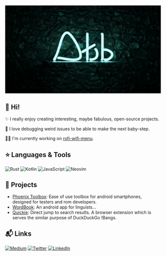 ![2023 &copy; A. Taha Baki's Wall](ATB_logo.webp)

## 👋 Hi!

✨ I really enjoy creating interesting, maybe fabulous, open-source projects.

🧩 I love debugging weird issues to be able to make the next baby-step.
  
🧑‍💻 I'm currently working on [rofi-wifi-menu](https://github.com/atahabaki/rofi-wifi-menu).


## ⭐ Languages & Tools

![Rust](https://img.shields.io/badge/Rust-000000.svg?style=for-the-badge&logo=Rust&logoColor=white)
![Kotlin](https://img.shields.io/badge/Kotlin-0095D5.svg?style=for-the-badge&logo=Kotlin&logoColor=white)
![JavaScript](https://img.shields.io/badge/JavaScript-F7DF1E.svg?style=for-the-badge&logo=JavaScript&logoColor=black)
![Neovim](https://img.shields.io/badge/Neovim-8FFF6D.svg?style=for-the-badge&logo=Neovim&logoColor=black)

## 📁 Projects

* [Phoenix Toolbox](https://github.com/atahabaki/phoenix-toolbox):
		Ease of use toolbox for android smartphones, designed for testers and rom developers.
* [WordBook](https://github.com/atahabaki/wordbook-android):
		An android app for linguists...
* [Quickie](https://github.com/atahabaki/quickie):
		Direct jump to search results. A browser extension which is serves the similar purpose of DuckDuckGo !Bangs.

## 📬 Links

[![Medium](https://img.shields.io/badge/Medium-000000?style=for-the-badge&logo=Medium&logoColor=white)](https://atahabaki.medium.com/)
[![Twitter](https://img.shields.io/badge/twitter-1DA1F2?style=for-the-badge&logo=Twitter&logoColor=white)](https://twitter.com/atahabaki)
[![LinkedIn](https://img.shields.io/badge/LinkedIn-0A66C2?style=for-the-badge&logo=LinkedIn&logoColor=white)](https://www.linkedin.com/in/atahabaki/)
